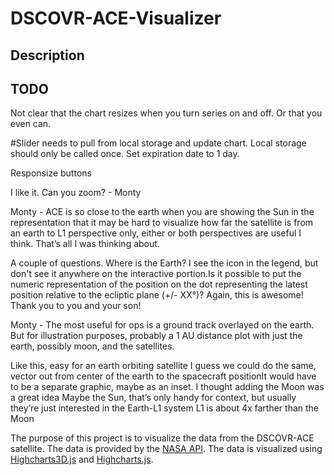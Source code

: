 # DSCOVR-ACE-Visualizer

## Description

## TODO

 Not clear that the chart resizes when you turn series on and off. Or that you even can.

#Slider needs to pull from local storage and update chart. Local storage should only be called once. Set expiration date to 1 day.

 Responsize buttons

 I like it. Can you zoom? - Monty

 Monty - ACE is so close to the earth when you are showing the Sun in the representation that it may be hard to visualize how far the satellite is from an earth to L1 perspective only, either or both perspectives are useful I think.  That’s all I was thinking about. 

 A couple of questions. Where is the Earth? I see the icon in the legend, but don't see it anywhere on the interactive portion.Is it possible to put the numeric representation of the position on the dot representing the latest position relative to the ecliptic plane (+/- XX°)? Again, this is awesome!  Thank you to you and your son!

 Monty - The most useful for ops is a ground track overlayed on the earth.  But for illustration purposes, probably a 1 AU distance plot with just the earth, possibly moon, and the satellites.

 Like this, easy for an earth orbiting satellite I guess we could do the same, vector out from center of the earth to the spacecraft positionIt would have to be a separate graphic, maybe as an inset. I thought adding the Moon was a great idea Maybe the Sun, that’s only handy for context, but usually they’re just interested in the Earth-L1 system L1 is about 4x farther than the Moon 


The purpose of this project is to visualize the data from the DSCOVR-ACE satellite. The data is provided by the [NASA API](https://api.nasa.gov/). The data is visualized using [Highcharts3D.js](https://www.highcharts.com/products/highcharts-3d) and [Highcharts.js](https://www.highcharts.com/).